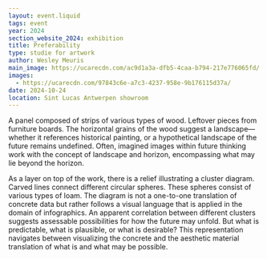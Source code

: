 ```yaml
---
layout: event.liquid
tags: event
year: 2024
section_website_2024: exhibition
title: Preferability
type: studie for artwork
author: Wesley Meuris
main_image: https://ucarecdn.com/ac9d1a3a-dfb5-4caa-b794-217e776065fd/
images:
  - https://ucarecdn.com/97843c6e-a7c3-4237-958e-9b176115d37a/
date: 2024-10-24
location: Sint Lucas Antwerpen showroom
---
```

A panel composed of strips of various types of wood. Leftover pieces from furniture boards. The horizontal grains of the wood suggest a landscape—whether it references historical painting, or a hypothetical landscape of the future remains undefined. Often, imagined images within future thinking work with the concept of landscape and horizon, encompassing what may lie beyond the horizon.

As a layer on top of the work, there is a relief illustrating a cluster diagram. Carved lines connect different circular spheres. These spheres consist of various types of loam. The diagram is not a one-to-one translation of concrete data but rather follows a visual language that is applied in the domain of infographics. An apparent correlation between different clusters suggests assessable possibilities for how the future may unfold. But what is predictable, what is plausible, or what is desirable? This representation navigates between visualizing the concrete and the aesthetic material translation of what is and what may be possible.
